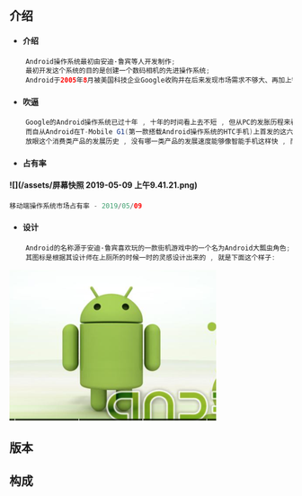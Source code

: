 ## 介绍

* #### 介绍

```java
    Android操作系统最初由安迪·鲁宾等人开发制作;
    最初开发这个系统的目的是创建一个数码相机的先进操作系统;
    Android于2005年8月被美国科技企业Google收购并在后来发现市场需求不够大、再加上智能手机市场快速成长,于是Android就被改造为一款面向智能手机的操作系统;
```

* #### 吹逼

```java
    Google的Android操作系统已过十年 , 十年的时间看上去不短 , 但从PC的发胀历程来看 , 这不过是转瞬之间.
    而自从Android在T-Mobile G1(第一款搭载Android操作系统的HTC手机)上首发的这六年里 , 这款操作系统所经历的改动幅度之大令人称奇.
    放眼这个消费类产品的发展历史 , 没有哪一类产品的发展速度能够像智能手机这样快 , 而Android一直就处于这场演变的正中心.
```

* #### 占有率

#### ![](/assets/屏幕快照 2019-05-09 上午9.41.21.png)

```java
移动端操作系统市场占有率 - 2019/05/09
```

* #### 设计

```java
    Android的名称源于安迪·鲁宾喜欢玩的一款街机游戏中的一个名为Android大瓢虫角色;
    其图标是根据其设计师在上厕所的时候一时的灵感设计出来的 , 就是下面这个样子:
```

![](/assets/安卓机器人图标.png)

## 版本

## 构成



